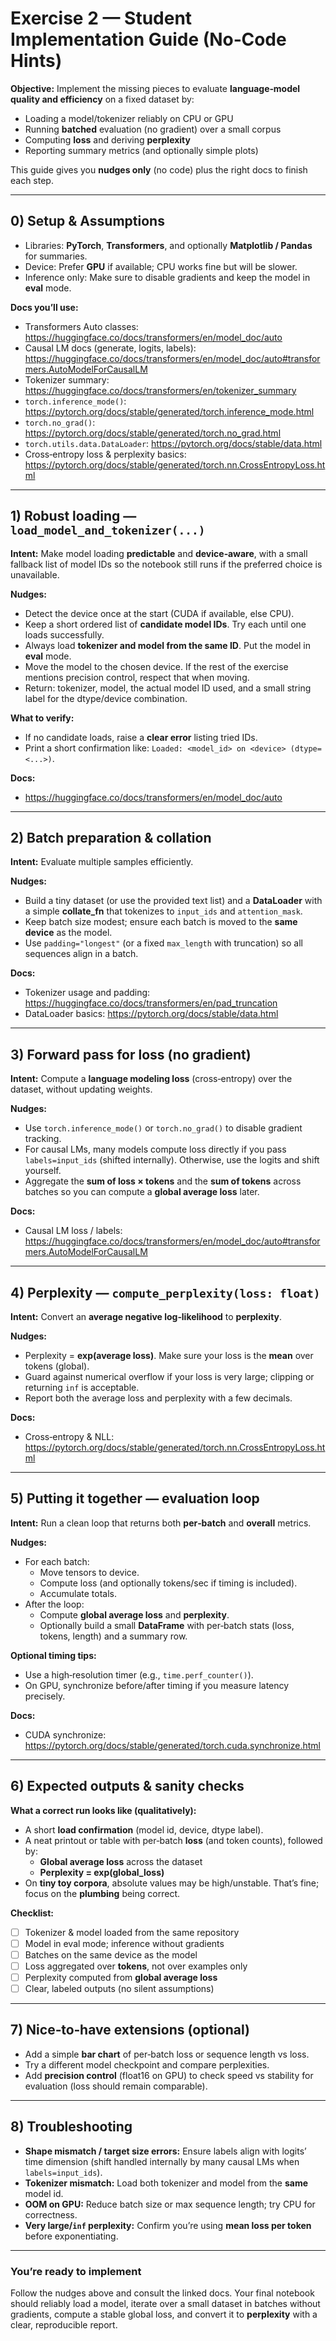 # Exercise 2 — Student Implementation Guide (No‑Code Hints)

**Objective:** Implement the missing pieces to evaluate **language‑model quality and efficiency** on a fixed dataset by:
- Loading a model/tokenizer reliably on CPU or GPU
- Running **batched** evaluation (no gradient) over a small corpus
- Computing **loss** and deriving **perplexity**
- Reporting summary metrics (and optionally simple plots)

This guide gives you **nudges only** (no code) plus the right docs to finish each step.

---

## 0) Setup & Assumptions

- Libraries: **PyTorch**, **Transformers**, and optionally **Matplotlib / Pandas** for summaries.
- Device: Prefer **GPU** if available; CPU works fine but will be slower.
- Inference only: Make sure to disable gradients and keep the model in **eval** mode.

**Docs you’ll use:**
- Transformers Auto classes: https://huggingface.co/docs/transformers/en/model_doc/auto
- Causal LM docs (generate, logits, labels): https://huggingface.co/docs/transformers/en/model_doc/auto#transformers.AutoModelForCausalLM
- Tokenizer summary: https://huggingface.co/docs/transformers/en/tokenizer_summary
- `torch.inference_mode()`: https://pytorch.org/docs/stable/generated/torch.inference_mode.html
- `torch.no_grad()`: https://pytorch.org/docs/stable/generated/torch.no_grad.html
- `torch.utils.data.DataLoader`: https://pytorch.org/docs/stable/data.html
- Cross‑entropy loss & perplexity basics: https://pytorch.org/docs/stable/generated/torch.nn.CrossEntropyLoss.html

---

## 1) Robust loading — `load_model_and_tokenizer(...)`

**Intent:** Make model loading **predictable** and **device‑aware**, with a small fallback list of model IDs so the notebook still runs if the preferred choice is unavailable.

**Nudges:**
- Detect the device once at the start (CUDA if available, else CPU).
- Keep a short ordered list of **candidate model IDs**. Try each until one loads successfully.
- Always load **tokenizer and model from the same ID**. Put the model in **eval** mode.
- Move the model to the chosen device. If the rest of the exercise mentions precision control, respect that when moving.
- Return: tokenizer, model, the actual model ID used, and a small string label for the dtype/device combination.

**What to verify:**
- If no candidate loads, raise a **clear error** listing tried IDs.
- Print a short confirmation like: `Loaded: <model_id> on <device> (dtype=<...>)`.

**Docs:**
- https://huggingface.co/docs/transformers/en/model_doc/auto

---

## 2) Batch preparation & collation

**Intent:** Evaluate multiple samples efficiently.

**Nudges:**
- Build a tiny dataset (or use the provided text list) and a **DataLoader** with a simple **collate_fn** that tokenizes to `input_ids` and `attention_mask`.
- Keep batch size modest; ensure each batch is moved to the **same device** as the model.
- Use `padding="longest"` (or a fixed `max_length` with truncation) so all sequences align in a batch.

**Docs:**
- Tokenizer usage and padding: https://huggingface.co/docs/transformers/en/pad_truncation
- DataLoader basics: https://pytorch.org/docs/stable/data.html

---

## 3) Forward pass for loss (no gradient)

**Intent:** Compute a **language modeling loss** (cross‑entropy) over the dataset, without updating weights.

**Nudges:**
- Use `torch.inference_mode()` or `torch.no_grad()` to disable gradient tracking.
- For causal LMs, many models compute loss directly if you pass `labels=input_ids` (shifted internally). Otherwise, use the logits and shift yourself.
- Aggregate the **sum of loss × tokens** and the **sum of tokens** across batches so you can compute a **global average loss** later.

**Docs:**
- Causal LM loss / labels: https://huggingface.co/docs/transformers/en/model_doc/auto#transformers.AutoModelForCausalLM

---

## 4) Perplexity — `compute_perplexity(loss: float)`

**Intent:** Convert an **average negative log‑likelihood** to **perplexity**.

**Nudges:**
- Perplexity = **exp(average loss)**. Make sure your loss is the **mean** over tokens (global).
- Guard against numerical overflow if your loss is very large; clipping or returning `inf` is acceptable.
- Report both the average loss and perplexity with a few decimals.

**Docs:**
- Cross‑entropy & NLL: https://pytorch.org/docs/stable/generated/torch.nn.CrossEntropyLoss.html

---

## 5) Putting it together — evaluation loop

**Intent:** Run a clean loop that returns both **per‑batch** and **overall** metrics.

**Nudges:**
- For each batch:
  - Move tensors to device.
  - Compute loss (and optionally tokens/sec if timing is included).
  - Accumulate totals.
- After the loop:
  - Compute **global average loss** and **perplexity**.
  - Optionally build a small **DataFrame** with per‑batch stats (loss, tokens, length) and a summary row.

**Optional timing tips:**
- Use a high‑resolution timer (e.g., `time.perf_counter()`).
- On GPU, synchronize before/after timing if you measure latency precisely.

**Docs:**
- CUDA synchronize: https://pytorch.org/docs/stable/generated/torch.cuda.synchronize.html

---

## 6) Expected outputs & sanity checks

**What a correct run looks like (qualitatively):**
- A short **load confirmation** (model id, device, dtype label).
- A neat printout or table with per‑batch **loss** (and token counts), followed by:
  - **Global average loss** across the dataset
  - **Perplexity = exp(global_loss)**
- On **tiny toy corpora**, absolute values may be high/unstable. That’s fine; focus on the **plumbing** being correct.

**Checklist:**
- [ ] Tokenizer & model loaded from the same repository
- [ ] Model in eval mode; inference without gradients
- [ ] Batches on the same device as the model
- [ ] Loss aggregated over **tokens**, not over examples only
- [ ] Perplexity computed from **global average loss**
- [ ] Clear, labeled outputs (no silent assumptions)

---

## 7) Nice‑to‑have extensions (optional)

- Add a simple **bar chart** of per‑batch loss or sequence length vs loss.
- Try a different model checkpoint and compare perplexities.
- Add **precision control** (float16 on GPU) to check speed vs stability for evaluation (loss should remain comparable).

---

## 8) Troubleshooting

- **Shape mismatch / target size errors:** Ensure labels align with logits’ time dimension (shift handled internally by many causal LMs when `labels=input_ids`).  
- **Tokenizer mismatch:** Load both tokenizer and model from the **same** model id.  
- **OOM on GPU:** Reduce batch size or max sequence length; try CPU for correctness.  
- **Very large/`inf` perplexity:** Confirm you’re using **mean loss per token** before exponentiating.

---

### You’re ready to implement
Follow the nudges above and consult the linked docs. Your final notebook should reliably load a model, iterate over a small dataset in batches without gradients, compute a stable global loss, and convert it to **perplexity** with a clear, reproducible report.
